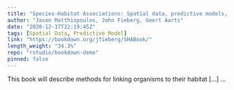 ```yaml
---
title: "Species-Habitat Associations: Spatial data, predictive models, and ecological insights"
author: "Jason Matthiopoulos, John Fieberg, Geert Aarts"
date: "2020-12-17T22:19:45Z"
tags: [Spatial Data, Predictive Model]
link: "https://bookdown.org/jfieberg/SHABook/"
length_weight: "34.3%"
repo: "rstudio/bookdown-demo"
pinned: false
---
```


This book will describe methods for linking organisms to their habitat [...]  ...
